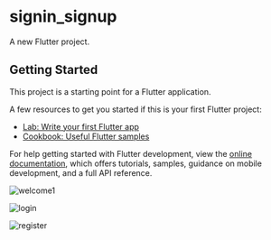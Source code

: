 # signin_signup

A new Flutter project.

## Getting Started

This project is a starting point for a Flutter application.

A few resources to get you started if this is your first Flutter project:

- [Lab: Write your first Flutter app](https://docs.flutter.dev/get-started/codelab)
- [Cookbook: Useful Flutter samples](https://docs.flutter.dev/cookbook)

For help getting started with Flutter development, view the
[online documentation](https://docs.flutter.dev/), which offers tutorials,
samples, guidance on mobile development, and a full API reference.

![welcome1](https://github.com/farahassaf-25/login_register_ui/assets/112881147/7dadacdc-a957-461e-a7d2-4eb11b763c38)

![login](https://github.com/farahassaf-25/login_register_ui/assets/112881147/2e7be87e-2e68-48eb-99dc-b488df1cb48b)

![register](https://github.com/farahassaf-25/login_register_ui/assets/112881147/a753efc4-70fa-4b8d-9876-88e51e56623b)

